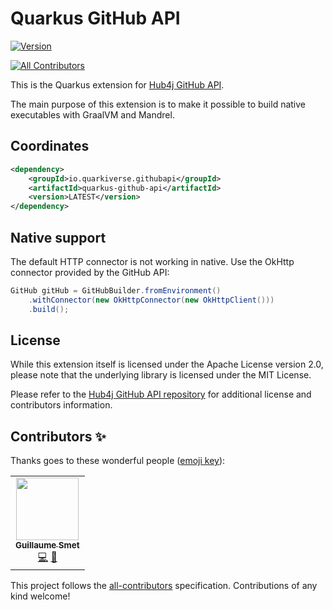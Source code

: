 # Quarkus GitHub API

[![Version](https://img.shields.io/maven-central/v/io.quarkiverse.githubapi/quarkus-github-api?logo=apache-maven&style=for-the-badge)](https://search.maven.org/artifact/io.quarkiverse.githubapi/quarkus-github-api)
<!-- ALL-CONTRIBUTORS-BADGE:START - Do not remove or modify this section -->
[![All Contributors](https://img.shields.io/badge/all_contributors-1-orange.svg?style=for-the-badge)](#contributors-)
<!-- ALL-CONTRIBUTORS-BADGE:END -->

This is the Quarkus extension for [Hub4j GitHub API](https://github.com/hub4j/github-api).

The main purpose of this extension is to make it possible to build native executables with GraalVM and Mandrel.

## Coordinates

```xml
<dependency>
    <groupId>io.quarkiverse.githubapi</groupId>
    <artifactId>quarkus-github-api</artifactId>
    <version>LATEST</version>
</dependency>
```

## Native support

The default HTTP connector is not working in native.
Use the OkHttp connector provided by the GitHub API:

```java
GitHub gitHub = GitHubBuilder.fromEnvironment()
    .withConnector(new OkHttpConnector(new OkHttpClient()))
    .build();
```

## License

While this extension itself is licensed under the Apache License version 2.0,
please note that the underlying library is licensed under the MIT License.

Please refer to the [Hub4j GitHub API repository](https://github.com/hub4j/github-api) for additional license and contributors information.

## Contributors ✨

Thanks goes to these wonderful people ([emoji key](https://allcontributors.org/docs/en/emoji-key)):

<!-- ALL-CONTRIBUTORS-LIST:START - Do not remove or modify this section -->
<!-- prettier-ignore-start -->
<!-- markdownlint-disable -->
<table>
  <tr>
    <td align="center"><a href="https://www.redhat.com/"><img src="https://avatars1.githubusercontent.com/u/1279749?v=4" width="100px;" alt=""/><br /><sub><b>Guillaume Smet</b></sub></a><br /><a href="https://github.com/quarkiverse/quarkiverse-github-api/commits?author=gsmet" title="Code">💻</a> <a href="#maintenance-gsmet" title="Maintenance">🚧</a></td>
  </tr>
</table>

<!-- markdownlint-enable -->
<!-- prettier-ignore-end -->
<!-- ALL-CONTRIBUTORS-LIST:END -->

This project follows the [all-contributors](https://github.com/all-contributors/all-contributors) specification. Contributions of any kind welcome!
